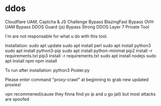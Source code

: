 # ddos


Cloudflare UAM, Captcha & JS Challenge Bypass
BlazingFast Bypass
OVH UAM Bypass
DDOS Guard (js) Bypass
Strong DDOS Layer 7
Private Tool






I'm are not responsable for what u do with this tool.

Installation:
sudo apt update
sudo apt install perl
sudo apt install python3
sudo apt install python3-pip
sudo apt install python-minimal
pip2 install -r requirements.txt
pip3 install -r requirements.txt
sudo apt install nodejs
sudo apt install npm
npm install

To run after installation:
python3 Poster.py

Please enter command "proxy-crawl" at beginning to grab new updated proxies!

vpn recommened(cause they finna find yo ip and u go jail)
but most attacks are spoofed
